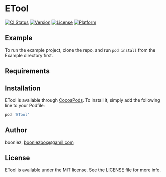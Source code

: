 # ETool

[![CI Status](https://img.shields.io/travis/booniez/ETool.svg?style=flat)](https://travis-ci.org/booniez/ETool)
[![Version](https://img.shields.io/cocoapods/v/ETool.svg?style=flat)](https://cocoapods.org/pods/ETool)
[![License](https://img.shields.io/cocoapods/l/ETool.svg?style=flat)](https://cocoapods.org/pods/ETool)
[![Platform](https://img.shields.io/cocoapods/p/ETool.svg?style=flat)](https://cocoapods.org/pods/ETool)

## Example

To run the example project, clone the repo, and run `pod install` from the Example directory first.

## Requirements

## Installation

ETool is available through [CocoaPods](https://cocoapods.org). To install
it, simply add the following line to your Podfile:

```ruby
pod 'ETool'
```

## Author

booniez, booniezbox@gamil.com

## License

ETool is available under the MIT license. See the LICENSE file for more info.
